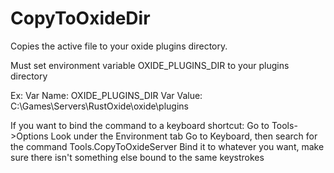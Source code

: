 # CopyToOxideDir
Copies the active file to your oxide plugins directory.

Must set environment variable OXIDE_PLUGINS_DIR to your plugins directory

Ex: 
Var Name: OXIDE_PLUGINS_DIR
Var Value: C:\Games\Servers\RustOxide\oxide\plugins


If you want to bind the command to a keyboard shortcut:
Go to Tools->Options
Look under the Environment tab
Go to Keyboard, then search for the command Tools.CopyToOxideServer
Bind it to whatever you want, make sure there isn't something else bound to the same keystrokes